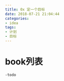 ```yaml
---
title: 0x 定一个目标
date: 2018-07-21 21:04:44
categories: 
- idea
tags:
- 计划
- 目标
---
```




# book列表

```
-todo
```



